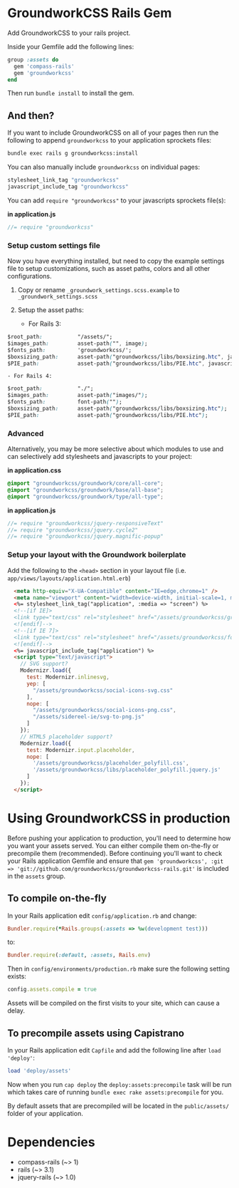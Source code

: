 GroundworkCSS Rails Gem
====


Add GroundworkCSS to your rails project.


Inside your Gemfile add the following lines:

```ruby
group :assets do
  gem 'compass-rails'
  gem 'groundworkcss'
end
```

Then run `bundle install` to install the gem.

## And then?

If you want to include GroundworkCSS on all of your pages then run the following to append `groundworkcss` to your application sprockets files:

```bash
bundle exec rails g groundworkcss:install
```

You can also manually include `groundworkcss` on individual pages:

```ruby
stylesheet_link_tag "groundworkcss"
javascript_include_tag "groundworkcss"
```

You can add `require "groundworkcss"` to your javascripts sprockets file(s):

**in application.js**  

```javascript
//= require "groundworkcss"
```

### Setup custom settings file

Now you have everything installed, but need to copy the example settings file to setup customizations, such as asset paths, colors and all other configurations.

1. Copy or rename `_groundwork_settings.scss.example` to `_groundwork_settings.scss`

2. Setup the asset paths:
    - For Rails 3:

```css
$root_path:           "/assets/";
$images_path:         asset-path("", image);
$fonts_path:          'groundworkcss/';
$boxsizing_path:      asset-path("groundworkcss/libs/boxsizing.htc", javascript);
$PIE_path:            asset-path("groundworkcss/libs/PIE.htc", javascript);
```
    - For Rails 4:
    
```css
$root_path:           "./";
$images_path:         asset-path("images/");
$fonts_path:          font-path("");
$boxsizing_path:      asset-path("groundworkcss/libs/boxsizing.htc");
$PIE_path:            asset-path("groundworkcss/libs/PIE.htc");
```

### Advanced

Alternatively, you may be more selective about which modules to use and can selectively add stylesheets and javascripts to your project:

**in application.css**

```css
@import "groundworkcss/groundwork/core/all-core";
@import "groundworkcss/groundwork/base/all-base";
@import "groundworkcss/groundwork/type/all-type";
```

**in application.js**

```javascript
//= require "groundworkcss/jquery-responsiveText"
//= require "groundworkcss/jquery.cycle2"
//= require "groundworkcss/jquery.magnific-popup"
```

### Setup your layout with the Groundwork boilerplate

Add the following to the `<head>` section in your layout file (i.e. `app/views/layouts/application.html.erb`)

```html
  <meta http-equiv="X-UA-Compatible" content="IE=edge,chrome=1" />
  <meta name="viewport" content="width=device-width, initial-scale=1, minimum-scale=1, maximum-scale=1" />
  <%= stylesheet_link_tag("application", :media => "screen") %>
  <!--[if IE]>
  <link type="text/css" rel="stylesheet" href="/assets/groundworkcss/groundwork-ie.css">
  <![endif]-->
  <!--[if IE 7]>
  <link type="text/css" rel="stylesheet" href="/assets/groundworkcss/font-awesome-ie7.min.css">
  <![endif]-->
  <%= javascript_include_tag("application") %>
  <script type="text/javascript">
    // SVG support?
    Modernizr.load({
      test: Modernizr.inlinesvg,
      yep: [
        "/assets/groundworkcss/social-icons-svg.css"
      ],
      nope: [
        "/assets/groundworkcss/social-icons-png.css",
        "/assets/sidereel-ie/svg-to-png.js"
      ]
    });
    // HTML5 placeholder support?
    Modernizr.load({
      test: Modernizr.input.placeholder,
      nope: [
        '/assets/groundworkcss/placeholder_polyfill.css',
        '/assets/groundworkcss/libs/placeholder_polyfill.jquery.js'
      ]
    });
  </script>
```


# Using GroundworkCSS in production

Before pushing your application to production, you'll need to determine how you want your assets served.  You can either compile them on-the-fly or precompile them (recommended).  Before continuing you'll want to check your Rails application Gemfile and ensure that `gem 'groundworkcss', :git => 'git://github.com/groundworkcss/groundworkcss-rails.git'` is included in the `assets` group.

## To compile on-the-fly

In your Rails application edit `config/application.rb` and change:

```ruby
Bundler.require(*Rails.groups(:assets => %w(development test)))
```

to:

```ruby
Bundler.require(:default, :assets, Rails.env)
```

Then in `config/environments/production.rb` make sure the following setting exists:

```ruby
config.assets.compile = true
```

Assets will be compiled on the first visits to your site, which can cause a delay.

## To precompile assets using Capistrano

In your Rails application edit `Capfile` and add the following line after `load 'deploy'`:

```ruby
load 'deploy/assets'
```

Now when you run `cap deploy` the `deploy:assets:precompile` task will be run which takes care of running `bundle exec rake assets:precompile` for you.

By default assets that are precompiled will be located in the `public/assets/` folder of your application.


# Dependencies
* compass-rails (~> 1)
* rails (~> 3.1)
* jquery-rails (~> 1.0)
